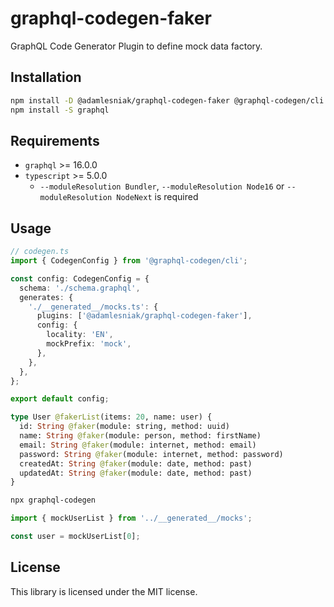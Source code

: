 # graphql-codegen-faker

GraphQL Code Generator Plugin to define mock data factory.

## Installation

```sh
npm install -D @adamlesniak/graphql-codegen-faker @graphql-codegen/cli @graphql-codegen/typescript
npm install -S graphql
```

## Requirements

- `graphql` >= 16.0.0
- `typescript` >= 5.0.0
  - `--moduleResolution Bundler`, `--moduleResolution Node16` or `--moduleResolution NodeNext` is required

## Usage

```ts
// codegen.ts
import { CodegenConfig } from '@graphql-codegen/cli';

const config: CodegenConfig = {
  schema: './schema.graphql',
  generates: {
    './__generated__/mocks.ts': {
      plugins: ['@adamlesniak/graphql-codegen-faker'],
      config: {
        locality: 'EN',
        mockPrefix: 'mock',
      },
    },
  },
};

export default config;
```

```graphql
type User @fakerList(items: 20, name: user) {
  id: String @faker(module: string, method: uuid)
  name: String @faker(module: person, method: firstName)
  email: String @faker(module: internet, method: email)
  password: String @faker(module: internet, method: password)
  createdAt: String @faker(module: date, method: past)
  updatedAt: String @faker(module: date, method: past)
}
```

```sh
npx graphql-codegen
```

```ts
import { mockUserList } from '../__generated__/mocks';

const user = mockUserList[0];
```

## License

This library is licensed under the MIT license.